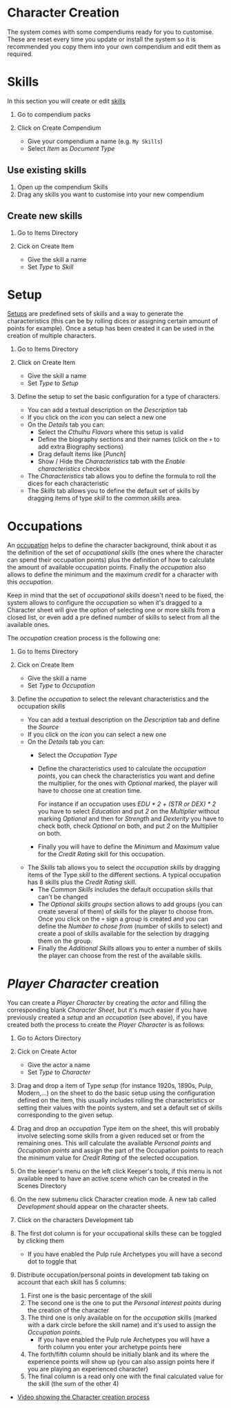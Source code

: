<!--- This file is auto generated from module/manual/en/character_creation.md -->
# Character Creation

The system comes with some compendiums ready for you to customise. These are reset every time you update or install the system so it is recommended you copy them into your own compendium and edit them as required.

# Skills

In this section you will create or edit [skills](item_skill.md)

1. Go to compendium packs
2. Click on Create Compendium

    - Give your compendium a name (e.g. `My Skills`)
    - Select _Item_ as _Document Type_

## Use existing skills

1. Open up the compendium Skills
2. Drag any skills you want to customise into your new compendium

## Create new skills

1. Go to Items Directory
2. Cick on Create Item

    - Give the skill a name
    - Set _Type_ to _Skill_

# Setup

[Setups](item_setup.md) are predefined sets of skills and a way to generate the characteristics (this can be by rolling dices or assigning certain amount of points for example). Once a setup has been created it can be used in the creation of multiple characters.

1. Go to Items Directory
2. Click on Create Item

    - Give the skill a name
    - Set _Type_ to _Setup_

3. Define the setup to set the basic configuration for a type of characters.
    - You can add a textual description on the _Description_ tab
    - If you click on the _icon_ you can select a new one
    - On the _Details_ tab you can:
        - Select the _Cthulhu Flavors_ where this setup is valid
        - Define the biography sections and their names (click on the `+` to add extra Biography sections)
        - Drag default items like [_Punch_]
        - Show / Hide the _Characteristics_ tab with the _Enable characteristics_ checkbox
    - The _Characteristics_ tab allows you to define the formula to roll the dices for each characteristic
    - The _Skills_ tab allows you to define the default set of skills by dragging items of type _skill_ to the _common skills_ area.

# Occupations

An [occupation](item_occupation.md) helps to define the character background, think about it as the definition of the set of _occupational skills_ (the ones where the character can spend their occupation points) plus the definition of how to calculate the amount of available occupation points. Finally the _occupation_ also allows to define the minimum and the maximum _credit_ for a character with this _occupation_.

Keep in mind that the set of _occupational skills_ doesn't need to be fixed, the system allows to configure the _occupation_ so when it's dragged to a Character sheet will give the option of selecting one or more skills from a closed list, or even add a pre defined number of skills to select from all the available ones.

The _occupation_ creation process is the following one:

1. Go to Items Directory
2. Cick on Create Item

    - Give the skill a name
    - Set _Type_ to _Occupation_

3. Define the _occupation_ to select the relevant characteristics and the occupation skills
    - You can add a textual description on the _Description_ tab and define the _Source_
    - If you click on the _icon_ you can select a new one
    - On the _Details_ tab you can:
        - Select the _Occupation Type_
        - Define the characteristics used to calculate the _occupation points_, you can check the characteristics you want and define the multiplier, for the ones with _Optional_ marked, the player will have to choose one at creation time.

            For instance if an occupation uses _EDU * 2 + (STR or DEX) * 2_ you have to select _Education_ and put _2_ on the _Multiplier_ without marking _Optional_ and then for _Strength_ and _Dexterity_ you have to check both, check _Optional_ on both, and put _2_ on the Multiplier on both.

        - Finally you will have to define the _Minimum_ and _Maximum_ value for the _Credit Rating_ skill for this occupation.
    - The _Skills_ tab allows you to select the _occupation skills_ by dragging items of the Type _skill_ to the different sections. A typical occupation has 8 skills plus the _Credit Rating_ skill.
        - The _Common Skills_ includes the default occupation skills that can't be changed
        - The _Optional skills groups_ section allows to add groups (you can create several of them) of skills for the player to choose from. Once you click on the `+` sign a group is created and you can define the _Number to chose from_ (number of skills to select) and create a pool of skills available for the selection by dragging them on the group.
        - Finally the _Additional Skills_ allows you to enter a number of skills the player can choose from the rest of the available skills.

# _Player Character_ creation

You can create a _Player Character_ by creating the _actor_ and filling the corresponding blank _Character Sheet_, but it's much easier if you have previously created a _setup_ and an _occupation_ (see above), if you have created both the process to create the _Player Character_ is as follows:

1. Go to Actors Directory
2. Cick on Create Actor

    - Give the actor a name
    - Set _Type_ to _Character_

3. Drag and drop a item of Type _setup_ (for instance 1920s, 1890s, Pulp, Modern,...) on the sheet to do the basic setup using the configuration defined on the item, this usually includes rolling the characteristics or setting their values with the points system, and set a default set of skills corresponding to the given setup.

4. Drag and drop an _occupation_ Type item on the sheet, this will probably involve selecting some skills from a given reduced set or from the remaining ones. This will calculate the available _Personal points_ and _Occupation points_ and assign the part of the Occupation points to reach the minimum value for _Credit Rating_ of the selected occupation.

5. On the keeper's menu on the left click Keeper's tools, if this menu is not available need to have an active scene which can be created in the Scenes Directory

6. On the new submenu click Character creation mode. A new tab called _Development_ should appear on the character sheets.

7. Click on the characters Development tab

8. The first dot column is for your occupational skills these can be toggled by clicking them
    - If you have enabled the Pulp rule Archetypes you will have a second dot to toggle that

9. Distribute occupation/personal points in development tab taking on account that each skill has 5 columns:
    1. First one is the basic percentage of the skill
    2. The second one is the one to put the _Personal interest points_ during the creation of the character
    3. The third one is only available on for the _occupation_ skills (marked with a dark circle before the skill name) and it's used to assign the _Occupation points_.
        - If you have enabled the Pulp rule Archetypes you will have a forth column you enter your archetype points here
    4. The forth/fifth column should be initially blank and its where the experience points will show up (you can also assign points here if you are playing an experienced character)
    5. The final column is a read only one with the final calculated value for the skill (the sum of the other 4)

- [Video showing the Character creation process](https://www.youtube.com/watch?v=VsQZHVXFwlk)
